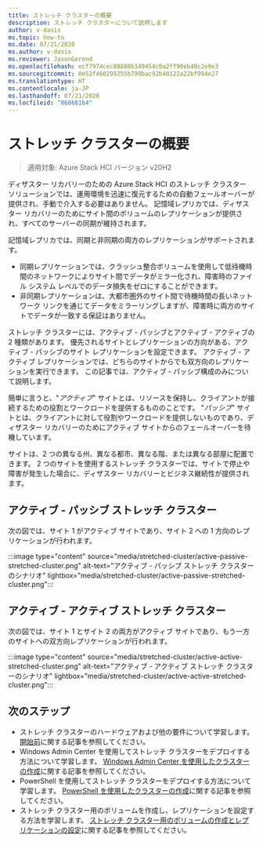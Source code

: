 ```yaml
---
title: ストレッチ クラスターの概要
description: ストレッチ クラスターについて説明します
author: v-dasis
ms.topic: how-to
ms.date: 07/21/2020
ms.author: v-dasis
ms.reviewer: JasonGerend
ms.openlocfilehash: ecf7974cec80888b149454c0a2ff90eb48c2e9e3
ms.sourcegitcommit: 0e52f460295255b799bac92b40122a22bf994e27
ms.translationtype: HT
ms.contentlocale: ja-JP
ms.lasthandoff: 07/21/2020
ms.locfileid: "86868164"
---
```

# <a name="stretched-clusters-overview"></a>ストレッチ クラスターの概要

> 適用対象: Azure Stack HCI バージョン v20H2

ディザスター リカバリーのための Azure Stack HCI のストレッチ クラスター ソリューションでは、運用環境を迅速に復元するための自動フェールオーバーが提供され、手動で介入する必要はありません。 記憶域レプリカでは、ディザスター リカバリーのためにサイト間のボリュームのレプリケーションが提供され、すべてのサーバーの同期が維持されます。

記憶域レプリカでは、同期と非同期の両方のレプリケーションがサポートされます。

- 同期レプリケーションでは、クラッシュ整合ボリュームを使用して低待機時間のネットワークによりサイト間でデータがミラー化され、障害時のファイル システム レベルでのデータ損失をゼロにすることができます。
- 非同期レプリケーションは、大都市圏外のサイト間で待機時間の長いネットワーク リンクを通じてデータをミラーリングしますが、障害時に両方のサイトでデータが一致する保証はありません。

ストレッチ クラスターには、アクティブ - パッシブとアクティブ - アクティブの 2 種類があります。 優先されるサイトとレプリケーションの方向がある、アクティブ - パッシブのサイト レプリケーションを設定できます。 アクティブ - アクティブ レプリケーションでは、どちらのサイトからでも双方向のレプリケーションを実行できます。 この記事では、アクティブ - パッシブ構成のみについて説明します。

簡単に言うと、"*アクティブ*" サイトとは、リソースを保持し、クライアントが接続するための役割とワークロードを提供するもののことです。 "*パッシブ*" サイトとは、クライアントに対して役割やワークロードを提供しないものであり、ディザスター リカバリーのためにアクティブ サイトからのフェールオーバーを待機しています。

サイトは、2 つの異なる州、異なる都市、異なる階、または異なる部屋に配置できます。 2 つのサイトを使用するストレッチ クラスターでは、サイトで停止や障害が発生した場合に、ディザスター リカバリーとビジネス継続性が提供されます。

## <a name="active-passive-stretched-cluster"></a>アクティブ - パッシブ ストレッチ クラスター

次の図では、サイト 1 がアクティブ サイトであり、サイト 2 への 1 方向のレプリケーションが行われます。

:::image type="content" source="media/stretched-cluster/active-passive-stretched-cluster.png" alt-text="アクティブ - パッシブ ストレッチ クラスターのシナリオ"  lightbox="media/stretched-cluster/active-passive-stretched-cluster.png":::

## <a name="active-active-stretched-cluster"></a>アクティブ - アクティブ ストレッチ クラスター

次の図では、サイト 1 とサイト 2 の両方がアクティブ サイトであり、もう一方のサイトへの双方向レプリケーションが行われます。

:::image type="content" source="media/stretched-cluster/active-active-stretched-cluster.png" alt-text="アクティブ - アクティブ ストレッチ クラスターのシナリオ" lightbox="media/stretched-cluster/active-active-stretched-cluster.png":::

## <a name="next-steps"></a>次のステップ

- ストレッチ クラスターのハードウェアおよび他の要件について学習します。 [開始前](../deploy/before-you-start.md)に関する記事を参照してください。
- Windows Admin Center を使用してストレッチ クラスターをデプロイする方法について学習します。 [Windows Admin Center を使用したクラスターの作成](../deploy/create-cluster.md)に関する記事を参照してください。
- PowerShell を使用してストレッチ クラスターをデプロイする方法について学習します。 [PowerShell を使用したクラスターの作成](../deploy/create-cluster-powershell.md)に関する記事を参照してください。
- ストレッチ クラスター用のボリュームを作成し、レプリケーションを設定する方法を学習します。 [ストレッチ クラスター用のボリュームの作成とレプリケーションの設定](../manage/create-stretched-volumes.md)に関する記事を参照してください。

